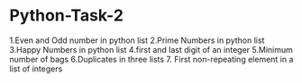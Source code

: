 # Python-Task-2
1.Even and Odd number in python list  2.Prime Numbers in python list 3.Happy Numbers in python list  4.first and last digit of an integer  5.Minimum number of bags  6.Duplicates in three lists 7. First non-repeating element in a list of integers

